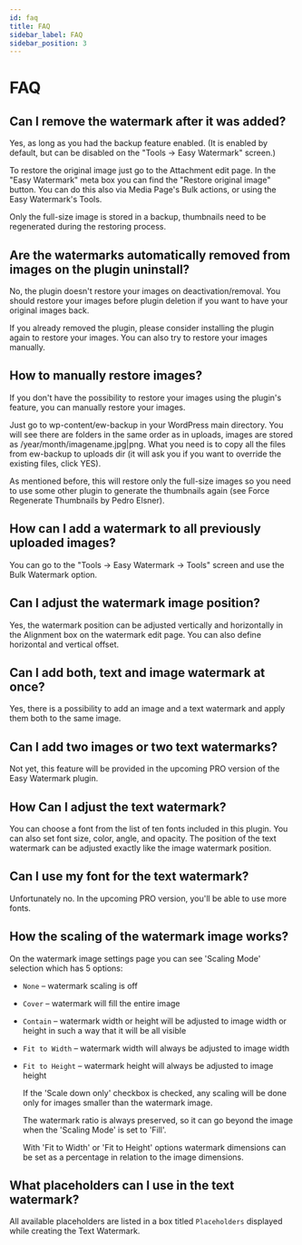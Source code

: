 ```yaml
---
id: faq
title: FAQ
sidebar_label: FAQ
sidebar_position: 3
---
```


# FAQ

## Can I remove the watermark after it was added?

Yes, as long as you had the backup feature enabled. (It is enabled by default, but can be disabled on the "Tools -> Easy Watermark" screen.)

To restore the original image just go to the Attachment edit page. In the "Easy Watermark" meta box you can find the "Restore original image" button. You can do this also via Media Page's Bulk actions, or using the Easy Watermark's Tools.

Only the full-size image is stored in a backup, thumbnails need to be regenerated during the restoring process.

## Are the watermarks automatically removed from images on the plugin uninstall?

No, the plugin doesn't restore your images on deactivation/removal. You should restore your images before plugin deletion if you want to have your original images back.

If you already removed the plugin, please consider installing the plugin again to restore your images. You can also try to restore your images manually.

## How to manually restore images?

If you don't have the possibility to restore your images using the plugin's feature, you can manually restore your images.

Just go to wp-content/ew-backup in your WordPress main directory. You will see there are folders in the same order as in uploads, images are stored as /year/month/imagename.jpg|png. What you need is to copy all the files from ew-backup to uploads dir (it will ask you if you want to override the existing files, click YES).

As mentioned before, this will restore only the full-size images so you need to use some other plugin to generate the thumbnails again (see Force Regenerate Thumbnails by Pedro Elsner).

## How can I add a watermark to all previously uploaded images?

You can go to the "Tools -> Easy Watermark -> Tools" screen and use the Bulk Watermark option.

## Can I adjust the watermark image position?

Yes, the watermark position can be adjusted vertically and horizontally in the Alignment box on the watermark edit page. You can also define horizontal and vertical offset.

## Can I add both, text and image watermark at once?

Yes, there is a possibility to add an image and a text watermark and apply them both to the same image.

## Can I add two images or two text watermarks?

Not yet, this feature will be provided in the upcoming PRO version of the Easy Watermark plugin.

## How Can I adjust the text watermark?

You can choose a font from the list of ten fonts included in this plugin. You can also set font size, color, angle, and opacity. The position of the text watermark can be adjusted exactly like the image watermark position.

## Can I use my font for the text watermark?

Unfortunately no. In the upcoming PRO version, you'll be able to use more fonts.

## How the scaling of the watermark image works?

On the watermark image settings page you can see 'Scaling Mode' selection which has 5 options:

* `None` – watermark scaling is off
* `Cover` – watermark will fill the entire image
* `Contain` – watermark width or height will be adjusted to image width or height in such a way that it will be all visible
* `Fit to Width` – watermark width will always be adjusted to image width
*   `Fit to Height` – watermark height will always be adjusted to image height

    If the 'Scale down only' checkbox is checked, any scaling will be done only for images smaller than the watermark image.

    The watermark ratio is always preserved, so it can go beyond the image when the 'Scaling Mode' is set to 'Fill'.

    With 'Fit to Width' or 'Fit to Height' options watermark dimensions can be set as a percentage in relation to the image dimensions.

## What placeholders can I use in the text watermark?

All available placeholders are listed in a box titled `Placeholders` displayed while creating the Text Watermark.